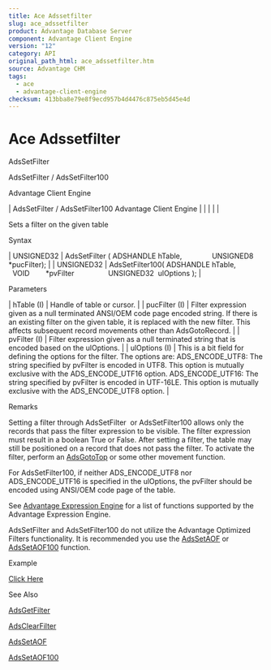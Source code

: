 ```yaml
---
title: Ace Adssetfilter
slug: ace_adssetfilter
product: Advantage Database Server
component: Advantage Client Engine
version: "12"
category: API
original_path_html: ace_adssetfilter.htm
source: Advantage CHM
tags:
  - ace
  - advantage-client-engine
checksum: 413bba8e79e8f9ecd957b4d4476c875eb5d45e4d
---
```


# Ace Adssetfilter

AdsSetFilter

AdsSetFilter / AdsSetFilter100

Advantage Client Engine

| AdsSetFilter / AdsSetFilter100  Advantage Client Engine |  |  |  |  |

Sets a filter on the given table

Syntax

| UNSIGNED32 | AdsSetFilter ( ADSHANDLE hTable,                UNSIGNED8 \*pucFilter); |
| UNSIGNED32 | AdsSetFilter100( ADSHANDLE hTable,                  VOID        \*pvFilter                  UNSIGNED32  ulOptions ); |

Parameters

| hTable (I) | Handle of table or cursor. |
| pucFilter (I) | Filter expression given as a null terminated ANSI/OEM code page encoded string. If there is an existing filter on the given table, it is replaced with the new filter. This affects subsequent record movements other than AdsGotoRecord. |
| pvFilter (I) | Filter expression given as a null terminated string that is encoded based on the ulOptions. |
| ulOptions (I) | This is a bit field for defining the options for the filter. The options are:    ADS\_ENCODE\_UTF8: The string specified by pvFilter is encoded in UTF8. This option is mutually exclusive with the ADS\_ENCODE\_UTF16 option.    ADS\_ENCODE\_UTF16: The string specified by pvFilter is encoded in UTF-16LE. This option is mutually exclusive with the ADS\_ENCODE\_UTF8 option. |

Remarks

Setting a filter through AdsSetFilter  or AdsSetFilter100 allows only the records that pass the filter expression to be visible. The filter expression must result in a boolean True or False. After setting a filter, the table may still be positioned on a record that does not pass the filter. To activate the filter, perform an [AdsGotoTop](ace_adsgototop.md) or some other movement function.

For AdsSetFilter100, if neither ADS\_ENCODE\_UTF8 nor ADS\_ENCODE\_UTF16 is specified in the ulOptions, the pvFilter should be encoded using ANSI/OEM code page of the table.

See [Advantage Expression Engine](master_advantage_expression_engine.md) for a list of functions supported by the Advantage Expression Engine.

AdsSetFilter and AdsSetFilter100 do not utilize the Advantage Optimized Filters functionality. It is recommended you use the [AdsSetAOF](ace_adssetaof.md) or [AdsSetAOF100](ace_adssetaof.md) function.

Example

[Click Here](ace_examples.md#adssetfilterexample)

See Also

[AdsGetFilter](ace_adsgetfilter.md)

[AdsClearFilter](ace_adsclearfilter.md)

[AdsSetAOF](ace_adssetaof.md)

[AdsSetAOF100](ace_adssetaof.md)
